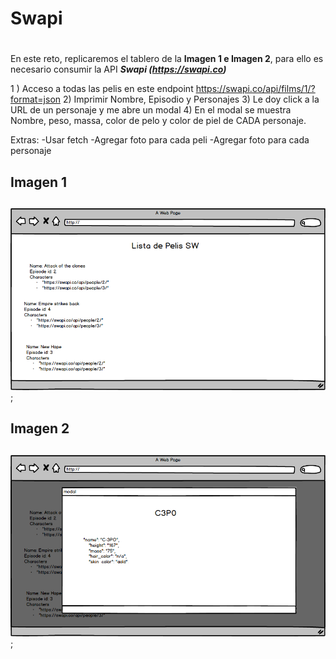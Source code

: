 # **Swapi** <h1>

En este reto, replicaremos el tablero de la **Imagen 1 e Imagen 2**, para ello es necesario consumir la API ***Swapi (https://swapi.co)***

1 ) Acceso a todas las pelis en este endpoint https://swapi.co/api/films/1/?format=json
2) Imprimir Nombre, Episodio y Personajes
3) Le doy click a la URL de un personaje y me abre un modal
4) En el modal se muestra Nombre, peso, massa, color de pelo y color de piel de CADA personaje.

Extras:
-Usar fetch
-Agregar foto para cada peli
-Agregar foto para cada personaje



## Imagen 1<h2>
![Img1 (Interactivo)](assets/images/mockup_1.png);
## Imagen 2<h2>
![Img2 (Interactivo)](assets/images/mockup_2.png);
